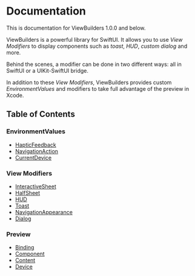 # Documentation
This is documentation for ViewBuilders 1.0.0 and below.

ViewBuilders is a powerful library for SwiftUI. It allows you to use *View Modifiers* to display components such as *toast*, *HUD*, *custom dialog* and more.

Behind the scenes, a modifier can be done in two different ways: all in SwiftUI or a UIKit-SwiftUI bridge.

In addition to these *View Modifiers*, ViewBuilders provides custom *EnvironmentValues* and modifiers to take full advantage of the preview in Xcode.

## Table of Contents

### EnvironmentValues
- [HapticFeedback](./EnvironmentValues/HapticFeedback.md)
- [NavigationAction](./EnvironmentValues/NavigationAction.md)
- [CurrentDevice](./EnvironmentValues/CurrentDevice.md)

### View Modifiers
- [InteractiveSheet](./ViewModifiers/InteractiveSheet.md)
- [HalfSheet](./ViewModifiers/HalfSheet.md)
- [HUD](./ViewModifiers/HUD/README.md)
- [Toast](./ViewModifiers/Toast/README.md)
- [NavigationAppearance](./ViewModifiers/NavigationAppearance.md)
- [Dialog](./ViewModifiers/Dialog/README.md)

### Preview
- [Binding](./Preview/Binding.md)
- [Component](./Preview/Component/README.md)
- [Content](./Preview/Content/README.md)
- [Device](./Preview/Device/README.md)